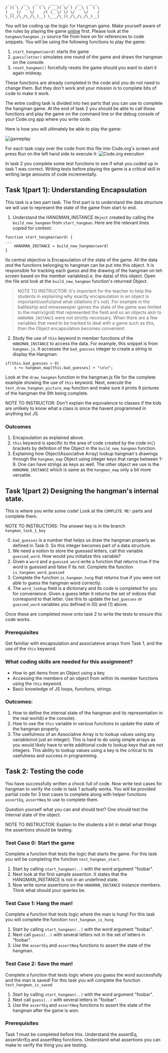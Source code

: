 ```
 _  _   __   __ _   ___  _  _   __   __ _
/ )( \ / _\ (  ( \ / __)( \/ ) / _\ (  ( \
) __ (/    \/    /( (_ \/ \/ \/    \/    /
\_)(_/\_/\_/\_)__) \___/\_)(_/\_/\_/\_)__)
```

You will be coding up the logic for Hangman game. Make yourself aware of the rules by playing the game [online](https://hangmanwordgame.com/) first. Please look at the `hangman/hangman.js` source file from here on for references to code snippets. You will be using the following functions to play the game:
1. `start_hangman(word)` starts the game
2. `guess(letter)` simulates one round of the game and draws the hangman on the console.
3. `reset_hangman()` forcefully resets the game should you want to start it again midway.

These functions are already completed in the code and you do not need to change them. But they don't work and your mission is to complete bits of code to make it work.

The entre coding task is divided into two parts that you can use to complete the hangman game. At the end of task 2 you should be able to call those functions and play the game on the command line or the debug console of your Code.org app where you write code.

Here is how you will ultimately be able to play the game:

![gameplay](hangman_large.gif)

For each task copy over the code from this file into Code.org's screen and press Run on the left hand side to execute it:
![Code.org execution](codedotorg.png)

In task 2 you complete some test functions to see if what you coded up in task 1 was correct. Writing tests before playing the game is a critical skill in writing large amounts of code incrementally.

## Task 1(part 1): Understanding Encapsulation
This task is a two part task. The first part is to understand the data structure we will use to represent the state of the game from start to end.
1. Understand the HANGMAN_INSTANCE `Object` created by calling the `build_new_hangman` from `start_hangman`. Here are the relevant lines copied for context:
```
function start_hangman(word) {
...
    HANGMAN_INSTANCE = build_new_hangman(word)
}
```
Its central objective is Encapsulation of the state of the game. All the data *and* the functions belonging to hangman can be put into this object. It is responsible for tracking each guess and the drawing of the hangman on teh screen based on the member variables(i.e. the data) of this object. Open the file and look at the `build_new_hangman` function's returned Object.

> NOTE TO INSTRUCTOR: It's important for the teacher to help the students in explaining why exactly encapsulation in an object is important/useful(and what sitiations it's not). For example in the battleship and minesweeper games the state of the game was limited to the matrix(grid) that represented the field and so an objects akin to `HANGMAN_INSTANCE` were not strictly necessary. When there are a few variables that need to be tracked to deal with a game such as this, then the Object encapsulation becomes convenient.

2. Study the use of `this` keyword in member functions of the `HANGMAN_INSTANCE` to access the data. For example, this snippet is from `hangman.js`. It accesses the `bad_guesses` integer to create a string to display the Hangman:
```
if(this.bad_guesses > 0)
    s += hangman_map[this.bad_guesses] + "\n\n";
```
Look at the `draw_hangman` function in the hangman.js file for the complete example showing the use of `this` keyword. Next, execute the `test_draw_hangman_picture_map` function and make sure it prints 9 pictures of the hangman the 9th being complete.

NOTE TO INSTRUCTOR: Don't explain the equivalence to classes if the kids are unlikely to know what a class is since the havent programmed in anything but JS.

### Outcomes
1. Encapsulation as explained above.
2. `this` keyword is specific to the area of code created by the code in`{}` brackets by defintion of the Object in the `build_new_hangman` function.
3. Explaining how Object(Associative Array) lookup hangman's drawings through the `hangman_map` Object using integer keys that range between 1-9. One can have strings as keys as well. The other object we use is the `HANGMAN_INSTANCE` which is same as the `hangman_map` only a bit more versatile.

## Task 1(part 2) Designing the hangman's internal state.
This is where you write some code! Look at the `COMPLETE ME!` parts and complete them.

NOTE TO INSTRUCTORS: The answer key is in the branch `hangman_task_1_key`

0. `bad_guesses` is a number that helps us draw the hangman properly as defined in Task 0. So this integer becomes part of a data structure.
1. We need a notion to store the guessed letters, call this variable `guessed_word`. How would you initialize this variable?
2. Given a `word` and a `guessed_word` write a function that returns true if the word is guessed and false if its not. Complete the function `is_hangman_word_guessed`
3. Complete the function `is_hangman_hung` that returns true if you were not able to guess the hangman word correctly.
4. The `word_lookup` field is a dictionary and its code is completed for you for convenience. Given a guess letter it returns the set of indices that correspond to that letter. Use this to update the `bad_guesses` or `guessed_word` variables you defined in (0) and (1) above.

Once these are completed move onto task 2 to write the tests to ensure this code works.

### Prerequisites
Get familiar with encapsulation and associateive arrays from Task 1, and the use of the  `this` keyword.

### What coding skills are needed for this assignment?
- How to get items from an Object using a key.
- Accessing the members of an object from within its member functions using the `this` keyword.
- Basic knowledge of JS loops, functions, strings.

### Outcomes:
1. How to define the internal state of the hangman and its representation in the real world(i.e the console).
2. How to use the `this` variable in various functions to update the state of the hangman properly.
3. The usefulness of an Associative Array is to lookup values using any variable(not just an integer). This is hard to do using simple arrays as you would likely have to write additional code to lookup keys that are not integers. This ability to lookup values using a key is the critical to its usefulness and success in programming.

## Task 2: Testing the code
You have successfully written a chock full of code. Now write test cases for hangman to verify the code in task 1 actually works. You will be provided partial code for 3 test cases to complete along with helper functions `assertEq`, `assertNeq` to use to complete them.

Question yourself what you can and should test? One should test the internal state of the object.

NOTE TO INSTRUCTOR: Explain to the students a bit in detail what things the assertions should be testing.

### Test Case 0: Start the game
Complete a function that tests the logic that starts the game. For this task you will be completing the function `test_hangman_start`. 

1. Start by calling `start_hangman(..)` with the word argument "foobar".
2. Next look at the first sample assertion. It states that the HANGMAN_INSTANCE is not in an undefined state.
3. Now write some assertions on the `HANGMAN_INSTANCE` instance members. Think what should your queries be.

### Test Case 1: Hang the man!
Complete a function that tests logic where the man is hung!
For this task you will complete the function `test_hangman_is_hung`

1. Start by calling `start_hangman(..)` with the word argument "foobar".
2. Next call `guess(..)` with several letters not in the set of letters in "foobar".
3. Use the `assertEq` and `assertNeq` functions to assert the state of the hangman.

### Test Case 2: Save the man!
Complete a function that tests logic where you guess the word successfully and the man is saved!
For this task you will complete the function `test_hangman_is_saved`
1. Start by calling `start_hangman(..)` with the word argument "foobar".
2. Next call `guess(..)` with several letters in "foobar".
3. Use the `assertEq` and `assertNeq` functions to assert the state of the hangman after the game is won.

### Prerequisites
Task 1 must be completed before this.
Understand the assertEq, assertArrEq and assertNeq functions.
Understand what assertions you can make to verify the thing you are testing.
